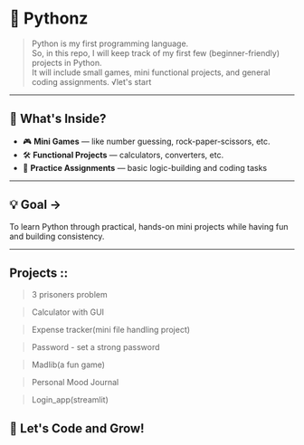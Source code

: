 # 🐍 Pythonz

> Python is my first programming language.  
> So, in this repo, I will keep track of my first few (beginner-friendly) projects in Python.  
> It will include small games, mini functional projects, and general coding assignments.
√let's start
---

## 📁 What's Inside?

- 🎮 **Mini Games** — like number guessing, rock-paper-scissors, etc.
- 🛠️ **Functional Projects** — calculators, converters, etc.
- 🧠 **Practice Assignments** — basic logic-building and coding tasks

---

## 💡 Goal ->

To learn Python through practical, hands-on mini projects while having fun and building consistency.

---

## Projects ::
> 3 prisoners problem

>Calculator with GUI

>Expense tracker(mini file handling project)

>Password - set a strong password

>Madlib(a fun game)

>Personal Mood Journal

>Login_app(streamlit)

## 🚀 Let's Code and Grow!

